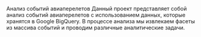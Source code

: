 Анализ событий авиаперелетов
Данный проект представляет собой анализ событий авиаперелетов с использованием данных, которые хранятся в Google BigQuery. В процессе анализа мы извлекаем фасеты из массива событий и проводим различные аналитические задачи.
